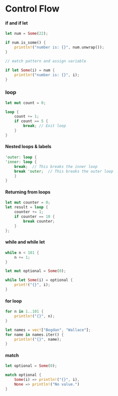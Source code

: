 # Control Flow

#### if and if let

```rust
let num = Some(22);

if num.is_some() {
    println!("number is: {}", num.unwrap());
}

// match pattern and assign variable

if let Some(i) = num {
    println!("number is: {}", i);
}
```

### loop

```rust
let mut count = 0;

loop {
    count += 1;
    if count == 5 {
        break; // Exit loop
    }
}
```

#### Nested loops & labels

```rust
'outer: loop {
'inner: loop {
    break;  // This breaks the inner loop
    break 'outer;  // This breaks the outer loop
    }
}
```

#### Returning from loops

```rust
let mut counter = 0;
let result = loop {
    counter += 1;
    if counter == 10 {
        break counter;
    }
};
```

#### while and while let

```rust
while n < 101 {
    n += 1;
}

let mut optional = Some(0);

while let Some(i) = optional {
    print!("{}", i);
}
```

#### for loop

```rust
for n in 1..101 {
    println!("{}", n);
}

let names = vec!["Bogdan", "Wallace"];
for name in names.iter() {
    println!("{}", name);
}
```

#### match

```rust
let optional = Some(0);

match optional {
    Some(i) => println!("{}", i),
    None => println!("No value.")
}
```